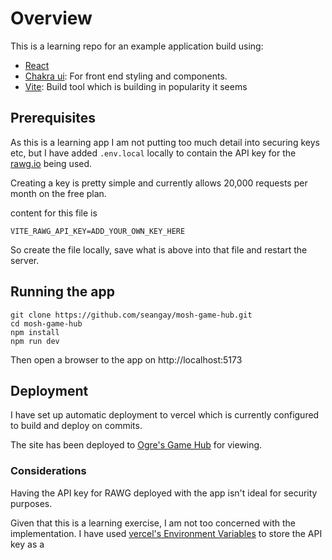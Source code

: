 # Overview

This is a learning repo for an example application build using:

- [React](https://react.dev/)
- [Chakra ui](https://v2.chakra-ui.com/): For front end styling and components.
- [Vite](https://vitejs.dev/): Build tool which is building in popularity it seems

## Prerequisites

As this is a learning app I am not putting too much detail into securing keys
etc, but I have added `.env.local` locally to contain the API key for the [rawg.io](https://rawg.io/apidocs) being used.

Creating a key is pretty simple and currently allows 20,000 requests per month on the free plan.

content for this file is

```
VITE_RAWG_API_KEY=ADD_YOUR_OWN_KEY_HERE
```

So create the file locally, save what is above into that file and restart the server.

## Running the app

```
git clone https://github.com/seangay/mosh-game-hub.git
cd mosh-game-hub
npm install
npm run dev
```

Then open a browser to the app on http://localhost:5173

## Deployment

I have set up automatic deployment to vercel which is currently configured to build and deploy on commits.

The site has been deployed to [Ogre's Game Hub](https://ogre-game-hub.vercel.app/) for viewing.

### Considerations

Having the API key for RAWG deployed with the app isn't ideal for security purposes.

Given that this is a learning exercise, I am not too concerned with the implementation. I have used [vercel's Environment Variables](https://vercel.com/docs/projects/environment-variables) to store the API key as a
